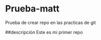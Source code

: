# Prueba-matt
Prueba de crear repo en las practicas de git 

##descripción 
Este es mi primer repo 
